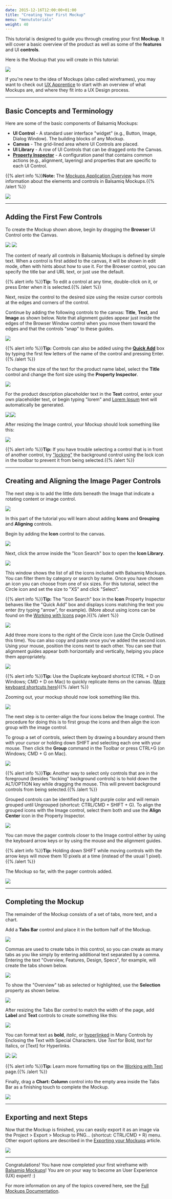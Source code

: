 ```yaml
---
date: 2015-12-16T12:00:00+01:00
title: "Creating Your First Mockup"
menu: "menututorials"
weight: 40
---
```


This tutorial is designed to guide you through creating your first **Mockup**. It will cover a basic overview of the product as well as some of the **features** and UI **controls**.

Here is the Mockup that you will create in this tutorial:

![](https://media.balsamiq.com/img/support/tutorials/firstmockup/FirstMockup-final_mockup.png)

​If you're new to the idea of Mockups (also called wireframes), you may want to check out [UX Apprentice](http://www.uxapprentice.com/) to start with an overview of what Mockups are, and where they fit into a UX Design process. 

* * *

## Basic Concepts and Terminology

Here are some of the basic components of Balsamiq Mockups:

*   **UI Control** - A standard user interface "widget" (e.g., Button, Image, Dialog Window). The building blocks of any Mockup.
*   **Canvas** - The grid-lined area where UI Controls are placed.
*   **UI Library** - A row of UI Controls that can be dragged onto the Canvas.
*   **[Property Inspector](https://docs.balsamiq.com/desktop/inspector/ "Page describing the Property Inspector")** - A configuration panel that contains common actions (e.g., alignment, layering) and properties that are specific to each UI Control.


{{% alert info %}}**Note:** The [Mockups Application Overview](https://docs.balsamiq.com/desktop/overview/) has more information about the elements and controls in Balsamiq Mockups.{{% /alert %}}


![](https://media.balsamiq.com/img/support/docs/m4d/b3/ui-overview.png)

* * *

## Adding the First Few Controls

To create the Mockup shown above, begin by dragging the **Browser** UI Control onto the Canvas.

![](https://media.balsamiq.com/img/support/tutorials/firstmockup/FirstMockup-browser_window.png) ![](https://media.balsamiq.com/img/support/tutorials/firstmockup/FirstMockup-edit_browser.png)

The content of nearly all controls in Balsamiq Mockups is defined by simple text. When a control is first added to the canvas, it will be shown in edit mode, often with hints about how to use it. For the Browser control, you can specify the title bar and URL text, or just use the default.

{{% alert info %}}**Tip:** To edit a control at any time, double-click on it, or press Enter when it is selected.{{% /alert %}}

Next, resize the control to the desired size using the resize cursor controls at the edges and corners of the control.

Continue by adding the following controls to the canvas: **Title**, **Text**, and **Image** as shown below. Note that alignment guides appear just inside the edges of the Browser Window control when you move them toward the edges and that the controls "snap" to these guides.

![](https://media.balsamiq.com/img/support/tutorials/firstmockup/FirstMockup-3_controls.png)

{{% alert info %}}**Tip:** Controls can also be added using the [**Quick Add**](https://docs.balsamiq.com/desktop/overview/#the-quick-add-tool) box by typing the first few letters of the name of the control and pressing Enter.{{% /alert %}}

To change the size of the text for the product name label, select the **Title** control and change the font size using the **Property Inspector**.

![](https://media.balsamiq.com/img/support/tutorials/firstmockup/FirstMockup-resize_text.png)

For the product description placeholder text in the **Text** control, enter your own placeholder text, or begin typing "lorem" and [Lorem Ipsum](http://www.lipsum.com "Description of 'Lorem Ipsum' text") text will automatically be generated.

![](https://media.balsamiq.com/img/support/tutorials/firstmockup/FirstMockup-lore.png)![](https://media.balsamiq.com/img/support/tutorials/firstmockup/FirstMockup-lorem_ipsum.png)

After resizing the Image control, your Mockup should look something like this:

![](https://media.balsamiq.com/img/support/tutorials/firstmockup/FirstMockup-phase1.png)

{{% alert info %}}**Tip:** If you have trouble selecting a control that is in front of another control, try ["locking"](https://docs.balsamiq.com/desktop/controls/#locking-ui-controls) the background control using the lock icon in the toolbar to prevent it from being selected.{{% /alert %}}

* * *

## Creating and Aligning the Image Pager Controls

The next step is to add the little dots beneath the Image that indicate a rotating content or image control.

![](https://media.balsamiq.com/img/support/tutorials/firstmockup/FirstMockup-image_pager.png)

In this part of the tutorial you will learn about adding **Icons** and **Grouping** and **Aligning** controls.

Begin by adding the **Icon** control to the canvas.

![](https://media.balsamiq.com/img/support/tutorials/firstmockup/FirstMockup-icon_search.png)

Next, click the arrow inside the "Icon Search" box to open the **Icon Library**.

![](https://media.balsamiq.com/img/support/docs/m4d/b3/icon-library.png)

This window shows the list of all the icons included with Balsamiq Mockups. You can filter them by category or search by name. Once you have chosen an icon you can choose from one of six sizes. For this tutorial, select the Circle icon and set the size to "XS" and click "Select".

{{% alert info %}}**Tip:** The "Icon Search" box in the **Icon** Property Inspector behaves like the "Quick Add" box and displays icons matching the text you enter (try typing "arrow", for example). (More about using icons can be found on the [Working with Icons](https://docs.balsamiq.com/desktop/icons/) page.){{% /alert %}}

![](https://media.balsamiq.com/img/support/tutorials/firstmockup/FirstMockup-1_icon.png)

Add three more icons to the right of the Circle icon (use the Circle Outlined this time). You can also copy and paste once you've added the second icon. Using your mouse, position the icons next to each other. You can see that alignment guides appear both horizontally and vertically, helping you place them appropriately.

![](https://media.balsamiq.com/img/support/tutorials/firstmockup/FirstMockup-4_icons.png)

{{% alert info %}}**Tip:** Use the Duplicate keyboard shortcut (CTRL + D on Windows; CMD + D on Mac) to quickly replicate items on the canvas. ([More keyboard shortcuts here](https://docs.balsamiq.com/desktop/shortcuts/)){{% /alert %}}

Zooming out, your mockup should now look something like this.

![](https://media.balsamiq.com/img/support/tutorials/firstmockup/FirstMockup-4_controls.png)

The next step is to center-align the four icons below the Image control. The procedure for doing this is to first group the icons and then align the icon group with the image control.

To group a set of controls, select them by drawing a boundary around them with your cursor or holding down SHIFT and selecting each one with your mouse. Then click the **Group** command in the Toolbar or press CTRL+G (on Windows; CMD + G on Mac).

![](https://media.balsamiq.com/img/support/tutorials/firstmockup/FirstMockup-group.png)

{{% alert info %}}**Tip:** Another way to select only controls that are in the foreground (besides "locking" background controls) is to hold down the ALT/OPTION key while dragging the mouse. This will prevent background controls from being selected.{{% /alert %}}

Grouped controls can be identified by a light purple color and will remain grouped until Ungrouped (shortcut: CTRL/CMD + SHIFT + G). To align the grouped icons with the Image control, select them both and use the **Align Center** icon in the Property Inspector.

![](https://media.balsamiq.com/img/support/tutorials/firstmockup/FirstMockup-align_center.png)

You can move the pager controls closer to the Image control either by using the keyboard arrow keys or by using the mouse and the alignment guides.

{{% alert info %}}**Tip:** Holding down SHIFT while moving controls with the arrow keys will move them 10 pixels at a time (instead of the usual 1 pixel).{{% /alert %}}

The Mockup so far, with the pager controls added.

![](https://media.balsamiq.com/img/support/tutorials/firstmockup/FirstMockup-4_controls_aligned.png)

* * *

## Completing the Mockup

The remainder of the Mockup consists of a set of tabs, more text, and a chart.

Add a **Tabs Bar** control and place it in the bottom half of the Mockup.

![](https://media.balsamiq.com/img/support/tutorials/firstmockup/FirstMockup-tabs_edit.png)

Commas are used to create tabs in this control, so you can create as many tabs as you like simply by entering additional text separated by a comma. Entering the text "Overview, Features, Design, Specs", for example, will create the tabs shown below.

![](https://media.balsamiq.com/img/support/tutorials/firstmockup/FirstMockup-tabs.png)

To show the "Overview" tab as selected or highlighted, use the **Selection** property as shown below.

![](https://media.balsamiq.com/img/support/tutorials/firstmockup/FirstMockup-selection.png)

After resizing the Tabs Bar control to match the width of the page, add **Label** and **Text** controls to create something like this:

![](https://media.balsamiq.com/img/support/tutorials/firstmockup/FirstMockup-phase3.png)

You can format text as **bold**, _italic_, or [hyperlinked](# "This Link Doesn't Go Anywhere") in Many Controls by Enclosing the Text with Special Characters. Use *Text* for Bold, _text_ for Italics, or [Text] for Hyperlinks.

![](https://media.balsamiq.com/img/support/tutorials/firstmockup/FirstMockup-paragraph_formatting.png) ![](https://media.balsamiq.com/img/support/tutorials/firstmockup/FirstMockup-formatted_text.png)

{{% alert info %}}**Tip:** Learn more formatting tips on the [Working with Text](https://docs.balsamiq.com/desktop/text/#basic-formatting) page.{{% /alert %}}

Finally, drag a **Chart: Column** control into the empty area inside the Tabs Bar as a finishing touch to complete the Mockup.

![](https://media.balsamiq.com/img/support/tutorials/firstmockup/FirstMockup-chart.png)

* * *

## Exporting and next Steps

Now that the Mockup is finished, you can easily export it as an image via the Project > Export > Mockup to PNG... (shortcut: CTRL/CMD + R) menu. Other export options are described in the [Exporting your Mockups](https://docs.balsamiq.com/desktop/exporting/) article.

![](https://media.balsamiq.com/img/support/tutorials/firstmockup/FirstMockup-export.png)

* * *

Congratulations! You have now completed your first wireframe with [Balsamiq Mockups](https://balsamiq.com/products/mockups)! You are on your way to become an User Experience (UX) expert! :)

For more information on any of the topics covered here, see the [Full Mockups Documentation](https://docs.balsamiq.com/desktop/).

